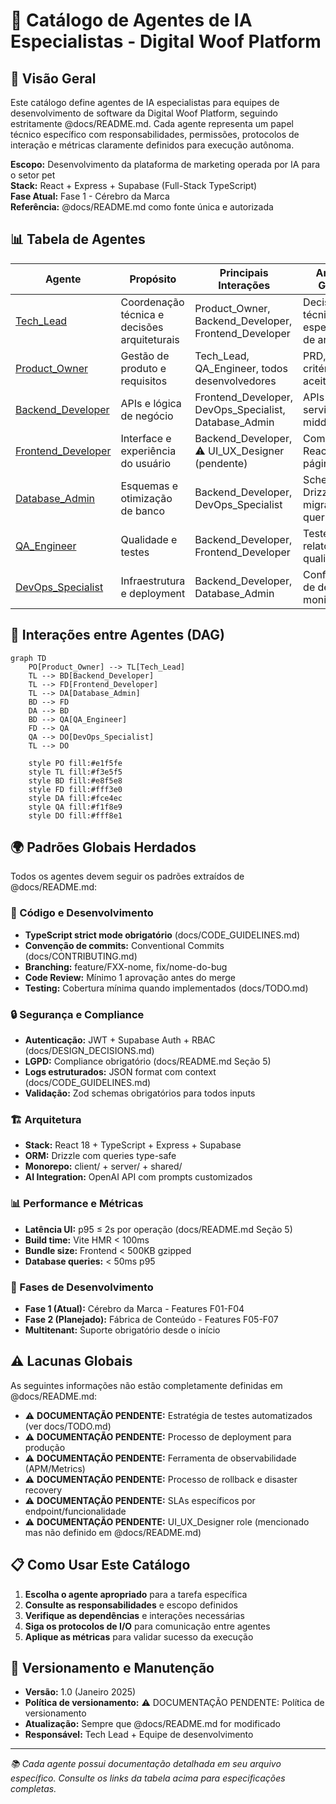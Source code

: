 # 🤖 Catálogo de Agentes de IA Especialistas - Digital Woof Platform

## 📖 Visão Geral

Este catálogo define agentes de IA especialistas para equipes de desenvolvimento de software da Digital Woof Platform, seguindo estritamente @docs/README.md. Cada agente representa um papel técnico específico com responsabilidades, permissões, protocolos de interação e métricas claramente definidos para execução autônoma.

**Escopo:** Desenvolvimento da plataforma de marketing operada por IA para o setor pet  
**Stack:** React + Express + Supabase (Full-Stack TypeScript)  
**Fase Atual:** Fase 1 - Cérebro da Marca  
**Referência:** @docs/README.md como fonte única e autorizada

## 📊 Tabela de Agentes

| Agente | Propósito | Principais Interações | Artefatos Gerados |
|--------|-----------|----------------------|-------------------|
| [Tech_Lead](./Tech_Lead.md) | Coordenação técnica e decisões arquiteturais | Product_Owner, Backend_Developer, Frontend_Developer | Decisões técnicas, especificações de arquitetura |
| [Product_Owner](./Product_Owner.md) | Gestão de produto e requisitos | Tech_Lead, QA_Engineer, todos desenvolvedores | PRD, roadmap, critérios de aceite |
| [Backend_Developer](./Backend_Developer.md) | APIs e lógica de negócio | Frontend_Developer, DevOps_Specialist, Database_Admin | APIs REST, services, middleware |
| [Frontend_Developer](./Frontend_Developer.md) | Interface e experiência do usuário | Backend_Developer, ⚠️ UI_UX_Designer (pendente) | Componentes React, páginas, hooks |
| [Database_Admin](./Database_Admin.md) | Esquemas e otimização de banco | Backend_Developer, DevOps_Specialist | Schemas Drizzle, migrations, queries |
| [QA_Engineer](./QA_Engineer.md) | Qualidade e testes | Backend_Developer, Frontend_Developer | Testes, relatórios de qualidade |
| [DevOps_Specialist](./DevOps_Specialist.md) | Infraestrutura e deployment | Backend_Developer, Database_Admin | Configurações de deploy, monitoramento |

## 🔄 Interações entre Agentes (DAG)

```mermaid
graph TD
    PO[Product_Owner] --> TL[Tech_Lead]
    TL --> BD[Backend_Developer]
    TL --> FD[Frontend_Developer] 
    TL --> DA[Database_Admin]
    BD --> FD
    DA --> BD
    BD --> QA[QA_Engineer]
    FD --> QA
    QA --> DO[DevOps_Specialist]
    TL --> DO
    
    style PO fill:#e1f5fe
    style TL fill:#f3e5f5
    style BD fill:#e8f5e8
    style FD fill:#fff3e0
    style DA fill:#fce4ec
    style QA fill:#f1f8e9
    style DO fill:#fff8e1
```

## 🌍 Padrões Globais Herdados

Todos os agentes devem seguir os padrões extraídos de @docs/README.md:

### 📝 Código e Desenvolvimento
- **TypeScript strict mode obrigatório** (docs/CODE_GUIDELINES.md)
- **Convenção de commits:** Conventional Commits (docs/CONTRIBUTING.md)
- **Branching:** feature/FXX-nome, fix/nome-do-bug
- **Code Review:** Mínimo 1 aprovação antes do merge
- **Testing:** Cobertura mínima quando implementados (docs/TODO.md)

### 🔒 Segurança e Compliance
- **Autenticação:** JWT + Supabase Auth + RBAC (docs/DESIGN_DECISIONS.md)
- **LGPD:** Compliance obrigatório (docs/README.md Seção 5)
- **Logs estruturados:** JSON format com context (docs/CODE_GUIDELINES.md)
- **Validação:** Zod schemas obrigatórios para todos inputs

### 🏗️ Arquitetura
- **Stack:** React 18 + TypeScript + Express + Supabase
- **ORM:** Drizzle com queries type-safe
- **Monorepo:** client/ + server/ + shared/
- **AI Integration:** OpenAI API com prompts customizados

### 📊 Performance e Métricas
- **Latência UI:** p95 ≤ 2s por operação (docs/README.md Seção 5)
- **Build time:** Vite HMR < 100ms
- **Bundle size:** Frontend < 500KB gzipped
- **Database queries:** < 50ms p95

### 🎯 Fases de Desenvolvimento
- **Fase 1 (Atual):** Cérebro da Marca - Features F01-F04
- **Fase 2 (Planejado):** Fábrica de Conteúdo - Features F05-F07
- **Multitenant:** Suporte obrigatório desde o início

## ⚠️ Lacunas Globais

As seguintes informações não estão completamente definidas em @docs/README.md:

- ⚠️ **DOCUMENTAÇÃO PENDENTE:** Estratégia de testes automatizados (ver docs/TODO.md)
- ⚠️ **DOCUMENTAÇÃO PENDENTE:** Processo de deployment para produção
- ⚠️ **DOCUMENTAÇÃO PENDENTE:** Ferramenta de observabilidade (APM/Metrics)
- ⚠️ **DOCUMENTAÇÃO PENDENTE:** Processo de rollback e disaster recovery
- ⚠️ **DOCUMENTAÇÃO PENDENTE:** SLAs específicos por endpoint/funcionalidade
- ⚠️ **DOCUMENTAÇÃO PENDENTE:** UI_UX_Designer role (mencionado mas não definido em @docs/README.md)

## 📋 Como Usar Este Catálogo

1. **Escolha o agente apropriado** para a tarefa específica
2. **Consulte as responsabilidades** e escopo definidos
3. **Verifique as dependências** e interações necessárias
4. **Siga os protocolos de I/O** para comunicação entre agentes
5. **Aplique as métricas** para validar sucesso da execução

## 🔄 Versionamento e Manutenção

- **Versão:** 1.0 (Janeiro 2025)
- **Política de versionamento:** ⚠️ DOCUMENTAÇÃO PENDENTE: Política de versionamento
- **Atualização:** Sempre que @docs/README.md for modificado
- **Responsável:** Tech Lead + Equipe de desenvolvimento

---

*📚 Cada agente possui documentação detalhada em seu arquivo específico. Consulte os links da tabela acima para especificações completas.*